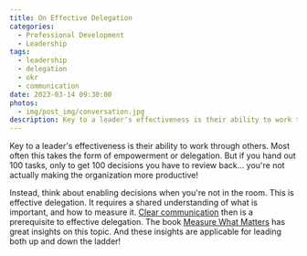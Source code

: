 ```yaml
---
title: On Effective Delegation
categories:
  - Professional Development
  - Leadership
tags:
  - leadership
  - delegation
  - okr
  - communication
date: 2023-03-14 09:30:00
photos: 
  - img/post_img/conversation.jpg
description: Key to a leader's effectiveness is their ability to work through others. So how do you do that?
---
```

Key to a leader's effectiveness is their ability to work through others. Most often this takes the form of empowerment or delegation. But if you hand out 100 tasks, only to get 100 decisions you have to review back... you're not actually making the organization more productive!

Instead, think about enabling decisions when you're not in the room. This is effective delegation. It requires a shared understanding of what is important, and how to measure it. [Clear communication](./2019/05/06/improve-your-clarity-of-communication/) then is a prerequisite to effective delegation. The book [Measure What Matters](https://www.amazon.com/Measure-What-Matters-Google-Foundation/dp/0525536221) has great insights on this topic. And these insights are applicable for leading both up and down the ladder!